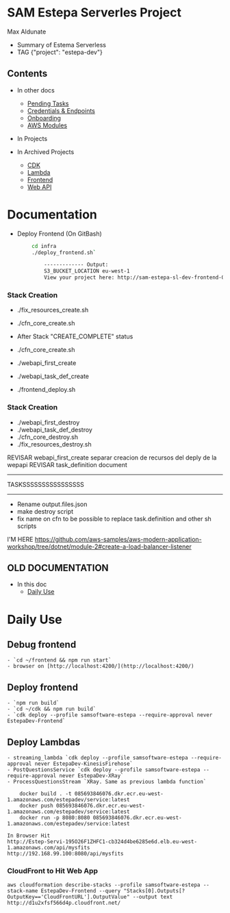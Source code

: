 # SAM Estepa Serverles Project 
Max Aldunate

* Summary of Estema Serverless
* TAG {"project": "estepa-dev"} 

## Contents

* In other docs
    * [Pending Tasks](docs/tasks.md)
    * [Credentials & Endpoints](docs/credentials.md)
    * [Onboarding](docs/onboarding.md)
    * [AWS Modules](docs/aws-modern-application-workshop-dotnet-cdk-notes.md)

* In Projects

* In Archived Projects
    * [CDK](archive/cdk/README.md)
    * [Lambda](archive/lambda/README.md)
    * [Frontend](archive/frontend/README.md)
    * [Web API](archive/webapi/README.md)


# Documentation

* Deploy Frontend (On GitBash)
```bash
        cd infra
        ./deploy_frontend.sh`

            ------------- Output:
            S3_BUCKET_LOCATION eu-west-1
            View your project here: http://sam-estepa-sl-dev-frontend-085693846076.s3-website.eu-west-1.amazonaws.com
```

### Stack Creation
* ./fix_resources_create.sh 
* ./cfn_core_create.sh 
* After Stack "CREATE_COMPLETE" status
* ./cfn_core_create.sh


* ./webapi_first_create
* ./webapi_task_def_create
* ./frontend_deploy.sh

### Stack Creation
* ./webapi_first_destroy
* ./webapi_task_def_destroy
* ./cfn_core_destroy.sh 
* ./fix_resources_destroy.sh 




REVISAR webapi_first_create  separar creacion de recursos del deply de la wepapi
REVISAR task_definition document


***********************
TASKSSSSSSSSSSSSSSSS
***********************


* Rename output.files.json
* make destroy script
* fix name on cfn to be possible to replace task.definition and other sh scripts

I'M HERE
https://github.com/aws-samples/aws-modern-application-workshop/tree/dotnet/module-2#create-a-load-balancer-listener



## OLD DOCUMENTATION
* In this doc
    * [Daily Use](#daily-use)



# Daily Use

## Debug frontend 
    - `cd ~/frontend && npm run start`
    - browser on [http://localhost:4200/](http://localhost:4200/)
## Deploy frontend
    - `npm run build`
    - `cd ~/cdk && npm run build`
    - `cdk deploy --profile samsoftware-estepa --require-approval never EstepaDev-Frontend`
## Deploy Lambdas
    - streaming_lambda `cdk deploy --profile samsoftware-estepa --require-approval never EstepaDev-KinesisFirehose`
    - PostQuestionsService `cdk deploy --profile samsoftware-estepa --require-approval never EstepaDev-XRay`
    - ProcessQuestionsStream `XRay. Same as previous lambda function`


```
    docker build . -t 085693846076.dkr.ecr.eu-west-1.amazonaws.com/estepadev/service:latest
    docker push 085693846076.dkr.ecr.eu-west-1.amazonaws.com/estepadev/service:latest
    docker run -p 8080:8080 085693846076.dkr.ecr.eu-west-1.amazonaws.com/estepadev/service:latest

In Browser Hit
http://Estep-Servi-195O26F1ZHFC1-cb324d4be6285e6d.elb.eu-west-1.amazonaws.com/api/mysfits
http://192.168.99.100:8080/api/mysfits

```

### CloudFront to Hit Web App
```
aws cloudformation describe-stacks --profile samsoftware-estepa --stack-name EstepaDev-Frontend --query "Stacks[0].Outputs[?OutputKey=='CloudFrontURL'].OutputValue" --output text
http://d1u2xfsf566d4p.cloudfront.net/

```
